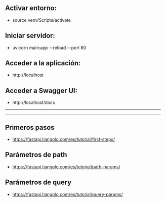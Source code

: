 ## Activar entorno:
- source venv/Scripts/activate

## Iniciar servidor:
- uvicorn main:app --reload --port 80

## Acceder a la aplicación:
- http://localhost


## Acceder a Swagger UI:
- http://localhost/docs


---
---



## Primeros pasos
- https://fastapi.tiangolo.com/es/tutorial/first-steps/

## Parámetros de path
- https://fastapi.tiangolo.com/es/tutorial/path-params/

## Parámetros de query
- https://fastapi.tiangolo.com/es/tutorial/query-params/